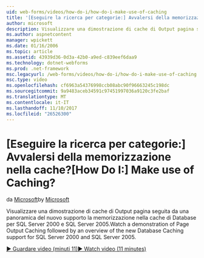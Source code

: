 ```yaml
---
uid: web-forms/videos/how-do-i/how-do-i-make-use-of-caching
title: '[Eseguire la ricerca per categorie:] Avvalersi della memorizzazione nella cache? | Microsoft Docs'
author: microsoft
description: Visualizzare una dimostrazione di cache di Output pagina seguita da una panoramica del nuovo supporto la memorizzazione nella cache di Database per SQL Server 2000 e SQL Server 2005.
ms.author: aspnetcontent
manager: wpickett
ms.date: 01/16/2006
ms.topic: article
ms.assetid: 43939d36-0d3a-42b0-a9ed-c839eef6daa9
ms.technology: dotnet-webforms
ms.prod: .net-framework
msc.legacyurl: /web-forms/videos/how-do-i/how-do-i-make-use-of-caching
msc.type: video
ms.openlocfilehash: cf6963a54376998ccb08abc90f96663245c198dc
ms.sourcegitcommit: 9a9483aceb34591c97451997036a9120c3fe2baf
ms.translationtype: MT
ms.contentlocale: it-IT
ms.lasthandoff: 11/10/2017
ms.locfileid: "26526300"
---
```

<a name="how-do-i-make-use-of-caching"></a><span data-ttu-id="c416b-104">[Eseguire la ricerca per categorie:] Avvalersi della memorizzazione nella cache?</span><span class="sxs-lookup"><span data-stu-id="c416b-104">[How Do I:] Make use of Caching?</span></span>
====================
<span data-ttu-id="c416b-105">da [Microsoft](https://github.com/microsoft)</span><span class="sxs-lookup"><span data-stu-id="c416b-105">by [Microsoft](https://github.com/microsoft)</span></span>

<span data-ttu-id="c416b-106">Visualizzare una dimostrazione di cache di Output pagina seguita da una panoramica del nuovo supporto la memorizzazione nella cache di Database per SQL Server 2000 e SQL Server 2005.</span><span class="sxs-lookup"><span data-stu-id="c416b-106">Watch a demonstration of Page Output Caching followed by an overview of the new Database Caching support for SQL Server 2000 and SQL Server 2005.</span></span>

[<span data-ttu-id="c416b-107">&#9654; Guardare video (minuti 11)</span><span class="sxs-lookup"><span data-stu-id="c416b-107">&#9654; Watch video (11 minutes)</span></span>](https://channel9.msdn.com/Blogs/ASP-NET-Site-Videos/how-do-i-make-use-of-caching)
